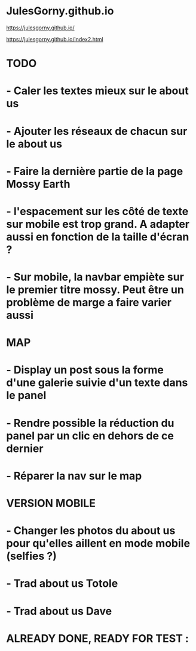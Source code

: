 # JulesGorny.github.io
https://julesgorny.github.io/

https://julesgorny.github.io/index2.html

# TODO
# - Caler les textes mieux sur le about us
# - Ajouter les réseaux de chacun sur le about us
# - Faire la dernière partie de la page Mossy Earth
# - l'espacement sur les côté de texte sur mobile est trop grand. A adapter aussi en fonction de la taille d'écran ?
# - Sur mobile, la navbar empiète sur le premier titre mossy. Peut être un problème de marge a faire varier aussi

# MAP 
# - Display un post sous la forme d'une galerie suivie d'un texte dans le panel
# - Rendre possible la réduction du panel par un clic en dehors de ce dernier
# - Réparer la nav sur le map

# VERSION MOBILE
# - Changer les photos du about us pour qu'elles aillent en mode mobile (selfies ?)

# - Trad about us Totole
# - Trad about us Dave


# ALREADY DONE, READY FOR TEST :